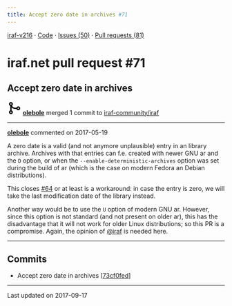 ```yaml
---
title: Accept zero date in archives #71
---
```


[iraf-v216](/iraf-v216) · [Code](https://github.com/iraf-community/iraf/tree/iraf-v216) · [Issues (50)](/iraf-v216/issues) · [Pull requests (81)](/iraf-v216/issues/pulls)

# iraf.net pull request #71
## Accept zero date in archives
![merge](git-merge.svg) **[olebole](https://github.com/olebole)** merged 1 commit to [iraf-community/iraf](https://github.com/iraf-community/iraf/)

- - - -

**[olebole](https://github.com/olebole)** commented on 2017-05-19

A zero date is a valid (and not anymore unplausible) entry in an library archive. Archives with that entries can f.e. created with newer GNU ar and the `D` option, or when the `--enable-deterministic-archives` option was set during the build of ar (which is the case on modern Fedora an Debian distributions).  
  
This closes [#64](https://iraf-community.github.io/iraf-v216/issues/64) or at least is a workaround: in case the entry is zero, we will take the last modification date of the library instead.  
  
Another way would be to use the `U` option of modern GNU ar. However, since this option is not standard (and not present on older ar), this has the disadvantage that it will not work for older Linux distributions; so this PR is a compromise. Again, the opinion of [@iraf](https://github.com/iraf) is needed here.
- - - -

## Commits

* Accept zero date in archives [[73cf0fed](https://github.com/iraf-community/iraf/commit/73cf0fedbe6374980e5b6b01c986e200eada47c0)]

- - - -

Last updated on 2017-09-17

